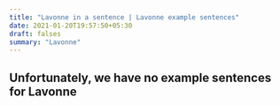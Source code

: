 ```yaml
---
title: "Lavonne in a sentence | Lavonne example sentences"
date: 2021-01-20T19:57:50+05:30
draft: falses
summary: "Lavonne"
---
```

## Unfortunately, we have no example sentences for Lavonne                 

